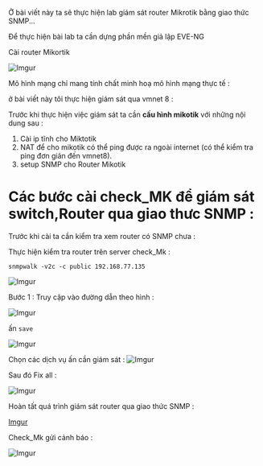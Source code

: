 

Ở bài viết này ta sẽ thực hiện lab giám sát router Mikrotik bằng giao thức SNMP...

Để thực hiện bài lab ta cần dựng phần mền giả lập EVE-NG

Cài router Mikortik 



![Imgur](https://i.imgur.com/XQzoYNb.png)

Mô hình mạng chỉ mang tính chất minh hoạ mô hình mạng thực tế :


ở bài viết này tôi thực hiện giám sát qua vmnet 8 :

Trước khi thực hiện việc giám sát ta cần **cấu hình mikotik** với những nội dung sau :

1. Cài ip tĩnh cho Miktotik
2. NAT để cho mikotik có thể ping được ra ngoài internet (có thể kiểm tra ping đơn giản đến vmnet8).
3. setup SNMP cho Router Mikotik


# Các bước cài check_MK để giám sát switch,Router qua giao thưc SNMP :

Trước khi cài ta cần kiểm tra xem router có SNMP chưa :

Thực hiện kiểm tra router trên server check_Mk  :

```
snmpwalk -v2c -c public 192.168.77.135
```

![Imgur](https://i.imgur.com/jAaKUGL.png)


Bước 1 : Truy cập vào đường dẫn theo hình :

![Imgur](https://i.imgur.com/tn8JNac.png)

ấn ``save``

![Imgur](https://i.imgur.com/9bNVbrq.png)

Chọn các dịch vụ ấn cần giám sát :
![Imgur](https://i.imgur.com/iUw73ac.png)

Sau đó Fix all :

![Imgur](https://i.imgur.com/jMhvF8g.png)

Hoàn tất quá trình giám sát router qua giao thức SNMP :

[Imgur](https://i.imgur.com/bDKttXh.png)

Check_Mk gửi cảnh báo :

![Imgur](https://i.imgur.com/gmnaWrM.png)